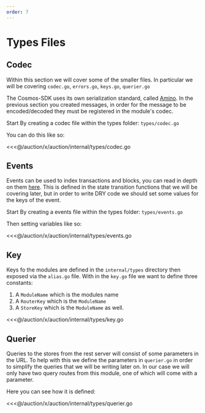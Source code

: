 ```yaml
---
order: 7
---
```


# Types Files

## Codec

Within this section we will cover some of the smaller files. In particular we will be covering `codec.go`, `errors.go`, `keys.go`, `querier.go`

The Cosmos-SDK uses its own serialization standard, called [Amino](https://github.com/tendermint/go-amino). In the previous section you created messages, in order for the message to be encoded/decoded they must be registered in the module's codec.

Start By creating a codec file within the types folder: `types/codec.go`

You can do this like so:

<<<@/auction/x/auction/internal/types/codec.go

## Events

Events can be used to index transactions and blocks, you can read in depth on them [here](https://github.com/tendermint/tendermint/blob/f323c80cb3b78e123ea6238c8e136a30ff749ccc/docs/spec/abci/abci.md#events). This is defined in the state transition functions that we will be covering later, but in order to write DRY code we should set some values for the keys of the event.

Start By creating a events file within the types folder: `types/events.go`

Then setting variables like so:

<<<@/auction/x/auction/internal/types/events.go

## Key

Keys fo the modules are defined in the `internal/types` directory then exposed via the `alias.go` file. With in the `key.go` file we want to define three constants:

1. A `ModuleName` which is the modules name
2. A `RouterKey` which is the `ModuleName`
3. A `StoreKey` which is the `ModuleName` as well.

<<<@/auction/x/auction/internal/types/key.go

## Querier

Queries to the stores from the rest server will consist of some parameters in the URL. To help with this we define the parameters in `querier.go` in order to simplify the queries that we will be writing later on. In our case we will only have two query routes from this module, one of which will come with a parameter.

Here you can see how it is defined:

<<<@/auction/x/auction/internal/types/querier.go
